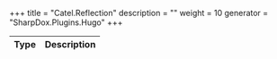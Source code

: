 

+++
title = "Catel.Reflection" 
description = ""
weight = 10
generator = "SharpDox.Plugins.Hugo"
+++

Type|Description
---|---

